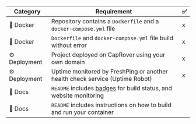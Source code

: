 | Category     | Requirement                                                                                     | ✅  |
|--------------|-------------------------------------------------------------------------------------------------|-----|
| 🐳 Docker    | Repository contains a `Dockerfile` and a `docker-compose.yml` file                              |  x  |
| 🐳 Docker    | `Dockerfile` and `docker-compose.yml` file build without error                                  |  x  |
| ⚙️ Deployment| Project deployed on CapRover using your own domain                                               |  x  |
| ⚙️ Deployment| Uptime monitored by FreshPing or another health check service (Uptime Robot)                     |  x  |
| 📄 Docs      | `README` includes [badges](https://shields.io/) for build status, and website monitoring        |     |
| 📄 Docs      | `README` includes instructions on how to build and run your container                           |     |